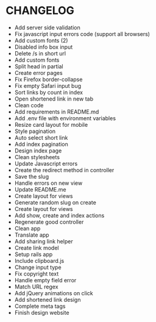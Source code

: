 # CHANGELOG

* Add server side validation
* Fix javascript input errors code (support all browsers)
* Add custom fonts (2)
* Disabled info box input
* Delete /s in short url
* Add custom fonts
* Split head in partial
* Create error pages
* Fix Firefox border-collapse
* Fix empty Safari input bug
* Sort links by count in index
* Open shortened link in new tab
* Clean code
* Add requirements in README.md
* Add .env file with environment variables
* Resize card layout for mobile
* Style pagination
* Auto select short link
* Add index pagination
* Design index page
* Clean stylesheets
* Update Javascript errors
* Create the redirect method in controller
* Save the slug
* Handle errors on new view
* Update README.me
* Create layout for views
* Generate random slug on create
* Create layout for views
* Add show, create and index actions
* Regenerate good controller
* Clean app
* Translate app
* Add sharing link helper
* Create link model
* Setup rails app
* Include clipboard.js
* Change input type
* Fix copyright text
* Handle empty field error
* Match URL regex
* Add jQuery animations on click
* Add shortened link design
* Complete meta tags
* Finish design website
